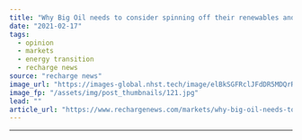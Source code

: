 ```yaml
---
title: "Why Big Oil needs to consider spinning off their renewables and new-energy businesses"
date: "2021-02-17"
tags: 
  - opinion
  - markets
  - energy transition
  - recharge news
source: "recharge news"
image_url: "https://images-global.nhst.tech/image/elBkSGFRclJFdDR5MDQrR2VzbjJVY3QyQ1NHUjkydGxrWXI1SWVJZ0Z5OD0=/nhst/binary/eefd76b617cd3a7e86858540e3677da3"
image_fp: "/assets/img/post_thumbnails/121.jpg"
lead: ""
article_url: "https://www.rechargenews.com/markets/why-big-oil-needs-to-consider-spinning-off-their-renewables-and-new-energy-businesses/2-1-964539"
---
```


---
